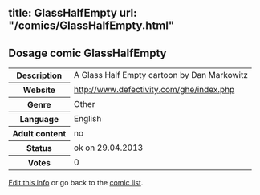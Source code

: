 title: GlassHalfEmpty
url: "/comics/GlassHalfEmpty.html"
---
Dosage comic GlassHalfEmpty
-----------------------------------------

<p id="msg"></p>
<script type="text/javascript">
if (window.location.search === '?edit_info_mail=sent_ok') {
  var elem = document.getElementById("msg");
  elem.innerHTML = 'Edited information sucessfully sent for review, which is usually done daily. Thanks!';
  elem.className = 'ok';
}
</script>
<table class="comicinfo">
<tr>
<th>Description</th><td>A Glass Half Empty cartoon by Dan Markowitz</td>
</tr>
<tr>
<th>Website</th><td><a href="http://www.defectivity.com/ghe/index.php">http://www.defectivity.com/ghe/index.php</a></td>
</tr>
<tr>
<th>Genre</th><td>Other</td>
</tr>
<tr>
<th>Language</th><td>English</td>
</tr>
<tr>
<th>Adult content</th><td>no</td>
</tr>
<tr>
<th>Status</th><td>ok on 29.04.2013</td>
</tr>
<tr>
<th>Votes</th><td>0</td>
</tr>
</table>

[Edit this info](GlassHalfEmpty_edit.html) or go back to the [comic list](../comic-index.html).
